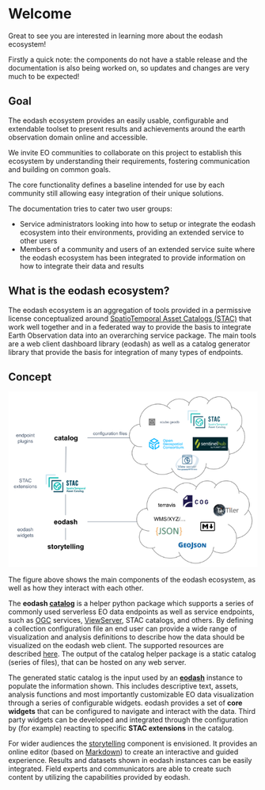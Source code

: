 # Welcome

Great to see you are interested in learning more about the eodash ecosystem! 

Firstly a quick note: the components do not have a stable release and the documentation is also being worked on, so updates and changes are very much to be expected!

## Goal
The eodash ecosystem provides an easily usable, configurable and extendable toolset to present results and achievements around the earth observation domain online and accessible.

We invite EO communities to collaborate on this project to establish this ecosystem by understanding their requirements, fostering communication and building on common goals.

The core functionality defines a baseline intended for use by each community still allowing easy integration of their unique solutions.

The documentation tries to cater two user groups:
  - Service administrators looking into how to setup or integrate the eodash ecosystem into their environments, providing an extended service to other users
  - Members of a community and users of an extended service suite where the eodash ecosystem has been integrated to provide information on how to integrate their data and results

## What is the eodash ecosystem?

The eodash ecosystem is an aggregation of tools provided in a permissive license conceptualized around [SpatioTemporal Asset Catalogs (STAC)](https://stacspec.org) that work well together and in a federated way to provide the basis to integrate Earth Observation data into an overarching service package.
The main tools are a web client dashboard library (eodash) as well as a catalog generator library that provide the basis for integration of many types of endpoints.

## Concept

![architecture concept figure](./assets/eodash_ecosystem.png)

The figure above shows the main components of the eodash ecosystem, as well as how they interact with each other.

The **eodash [catalog](https://github.com/eodash/eodash_catalog)** is a helper python package which supports a series of commonly used serverless EO data endpoints as well as service endpoints, such as [OGC](https://www.ogc.org/) services, [ViewServer](https://gitlab.eox.at/vs), STAC catalogs, and others.
By defining a collection configuration file an end user can provide a wide range of visualization and analysis definitions to describe how the data should be visualized on the eodash web client. The supported resources are described [here](https://github.com/eurodatacube/eodash-catalog/wiki/Resource). The output of the catalog helper package is a static catalog (series of files), that can be hosted on any web server.

The generated static catalog is the input used by an **[eodash](https://eodash.github.io/eodash/)** instance to populate the information shown. This includes descriptive text, assets, analysis functions and most importantly customizable EO data visualization through a series of configurable widgets. eodash provides a set of **core widgets** that can be configured to navigate and interact with the data. Third party widgets can be developed and integrated through the configuration by (for example) reacting to specific **STAC extensions** in the catalog.

For wider audiences the [storytelling](https://eox-a.github.io/EOxElements/?path=/docs/elements-eox-storytelling--docs) component is envisioned. It provides an online editor (based on [Markdown](https://www.markdownguide.org/)) to create an interactive and guided experience. Results and datasets shown in eodash instances can be easily integrated. Field experts and communicators are able to create such content by utilizing the capabilities provided by eodash.

